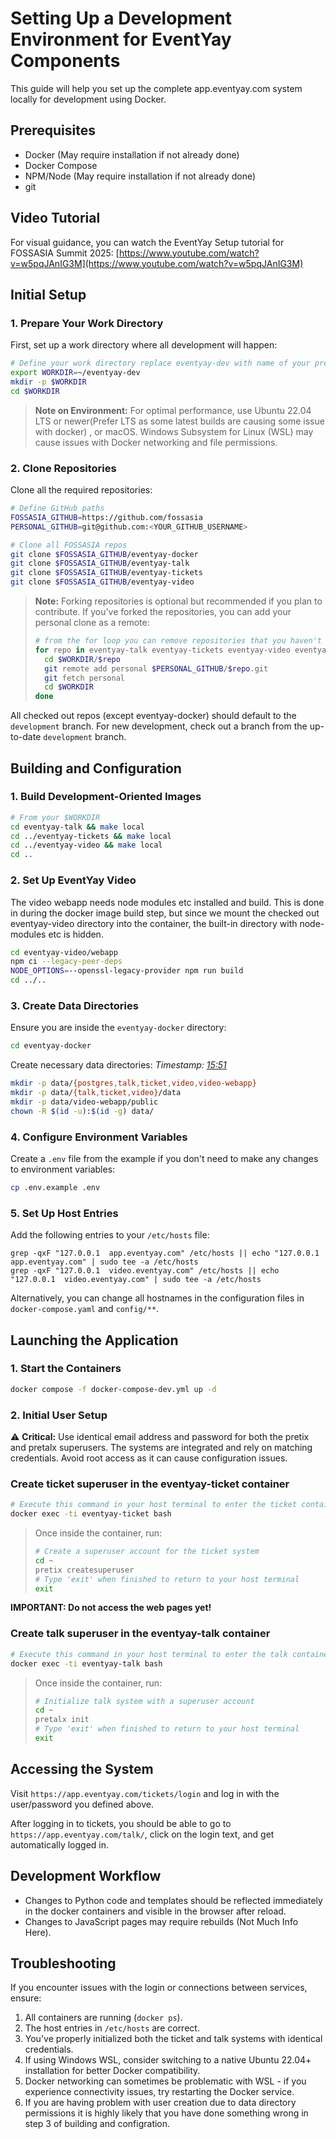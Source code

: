 # Setting Up a Development Environment for EventYay Components

This guide will help you set up the complete app.eventyay.com system locally for development using Docker.

## Prerequisites

- Docker (May require installation if not already done)
- Docker Compose
- NPM/Node (May require installation if not already done)
- git

## Video Tutorial

For visual guidance, you can watch the EventYay Setup tutorial for FOSSASIA Summit 2025:
[https://www.youtube.com/watch?v=w5pqJAnIG3M](https://www.youtube.com/watch?v=w5pqJAnIG3M)

## Initial Setup

### 1. Prepare Your Work Directory

First, set up a work directory where all development will happen:

```bash
# Define your work directory replace eventyay-dev with name of your preference
export WORKDIR=~/eventyay-dev
mkdir -p $WORKDIR
cd $WORKDIR
```

> **Note on Environment:** For optimal performance, use Ubuntu 22.04 LTS or newer(Prefer LTS as some latest builds are causing some issue with docker) , or macOS. Windows Subsystem for Linux (WSL) may cause issues with Docker networking and file permissions.

### 2. Clone Repositories

Clone all the required repositories:

```bash
# Define GitHub paths
FOSSASIA_GITHUB=https://github.com/fossasia
PERSONAL_GITHUB=git@github.com:<YOUR_GITHUB_USERNAME>

# Clone all FOSSASIA repos
git clone $FOSSASIA_GITHUB/eventyay-docker
git clone $FOSSASIA_GITHUB/eventyay-talk
git clone $FOSSASIA_GITHUB/eventyay-tickets
git clone $FOSSASIA_GITHUB/eventyay-video
```

> **Note:** Forking repositories is optional but recommended if you plan to contribute. If you've forked the repositories, you can add your personal clone as a remote:
> 
> ```bash
> # from the for loop you can remove repositories that you haven't forked for development
> for repo in eventyay-talk eventyay-tickets eventyay-video eventyay-docker; do
>   cd $WORKDIR/$repo
>   git remote add personal $PERSONAL_GITHUB/$repo.git
>   git fetch personal
>   cd $WORKDIR
> done
> ```

All checked out repos (except eventyay-docker) should default to the `development` branch. For new development, check out a branch from the up-to-date `development` branch.

## Building and Configuration

### 1. Build Development-Oriented Images

```bash
# From your $WORKDIR
cd eventyay-talk && make local
cd ../eventyay-tickets && make local
cd ../eventyay-video && make local
cd ..
```

### 2. Set Up EventYay Video

The video webapp needs node modules etc installed and build.
This is done in during the docker image build step, but since
we mount the checked out eventyay-video directory into the
container, the built-in directory with node-modules etc is hidden.

```bash
cd eventyay-video/webapp
npm ci --legacy-peer-deps
NODE_OPTIONS=--openssl-legacy-provider npm run build
cd ../..
```

### 3. Create Data Directories

Ensure you are inside the `eventyay-docker` directory:

```bash
cd eventyay-docker
```

Create necessary data directories:
*Timestamp: [15:51](https://youtu.be/w5pqJAnIG3M?si=1QOQw-tIhuPXBjlR&t=951)*  

```bash
mkdir -p data/{postgres,talk,ticket,video,video-webapp}
mkdir -p data/{talk,ticket,video}/data
mkdir -p data/video-webapp/public
chown -R $(id -u):$(id -g) data/
```

### 4. Configure Environment Variables

Create a `.env` file from the example if you don't need to make any changes to environment variables:

```bash
cp .env.example .env
```

### 5. Set Up Host Entries

Add the following entries to your `/etc/hosts` file:

```
grep -qxF "127.0.0.1  app.eventyay.com" /etc/hosts || echo "127.0.0.1  app.eventyay.com" | sudo tee -a /etc/hosts
grep -qxF "127.0.0.1  video.eventyay.com" /etc/hosts || echo "127.0.0.1  video.eventyay.com" | sudo tee -a /etc/hosts
```

Alternatively, you can change all hostnames in the configuration files in `docker-compose.yaml` and `config/**`.

## Launching the Application

### 1. Start the Containers

```bash
docker compose -f docker-compose-dev.yml up -d
```

### 2. Initial User Setup

⚠️ **Critical:** Use identical email address and password for both the pretix and pretalx superusers. The systems are integrated and rely on matching credentials. Avoid root access as it can cause configuration issues.

### Create ticket superuser in the eventyay-ticket container
```bash
# Execute this command in your host terminal to enter the ticket container
docker exec -ti eventyay-ticket bash
```

>  Once inside the container, run:
>  ```bash
>  # Create a superuser account for the ticket system
>  cd ~
>  pretix createsuperuser
>  # Type 'exit' when finished to return to your host terminal
>  exit
>  ```

**IMPORTANT: Do not access the web pages yet!**

### Create talk superuser in the eventyay-talk container
```bash
# Execute this command in your host terminal to enter the talk container
docker exec -ti eventyay-talk bash
```

>  Once inside the container, run:
>  ```bash
>  # Initialize talk system with a superuser account
>  cd ~
>  pretalx init
>  # Type 'exit' when finished to return to your host terminal
>  exit
>  ```
## Accessing the System

Visit `https://app.eventyay.com/tickets/login` and log in with the user/password you defined above.

After logging in to tickets, you should be able to go to `https://app.eventyay.com/talk/`, click on the login text, and get automatically logged in.

## Development Workflow

- Changes to Python code and templates should be reflected immediately in the docker containers and visible in the browser after reload.
- Changes to JavaScript pages may require rebuilds (Not Much Info Here).

## Troubleshooting

If you encounter issues with the login or connections between services, ensure:
1. All containers are running (`docker ps`).
2. The host entries in `/etc/hosts` are correct.
3. You've properly initialized both the ticket and talk systems with identical credentials.
4. If using Windows WSL, consider switching to a native Ubuntu 22.04+ installation for better Docker compatibility.
5. Docker networking can sometimes be problematic with WSL - if you experience connectivity issues, try restarting the Docker service.
6. If you are having problem with user creation due to data directory permissions it is highly likely that you have done something wrong in step 3 of building and configration.

